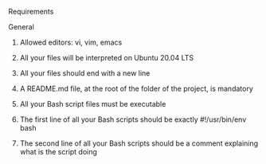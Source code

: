 Requirements


General

1. Allowed editors: vi, vim, emacs

2. All your files will be interpreted on Ubuntu 20.04 LTS

3. All your files should end with a new line

4. A README.md file, at the root of the folder of the project, is mandatory

5. All your Bash script files must be executable

6. The first line of all your Bash scripts should be exactly #!/usr/bin/env bash

7. The second line of all your Bash scripts should be a comment explaining what is the script doing
